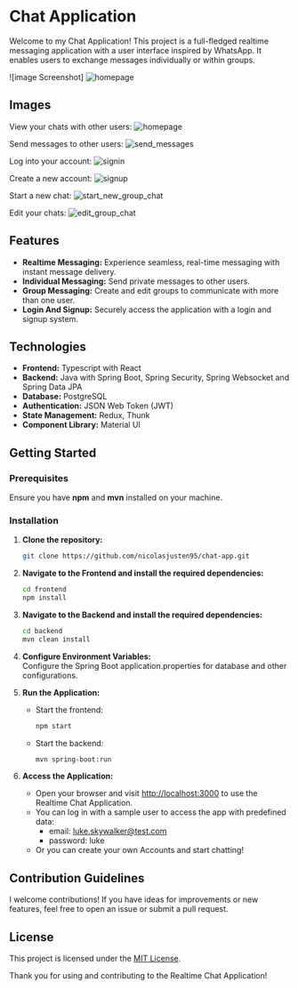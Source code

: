 # Chat Application

Welcome to my Chat Application! This project is a full-fledged realtime messaging application with a user interface 
inspired by WhatsApp. It enables users to exchange messages individually or within groups.

![image Screenshot]
![homepage](https://github.com/user-attachments/assets/d8cd2b28-cc50-4ff0-9c08-8abfafa55bd1)

## Images 
View your chats with other users:
![homepage](https://github.com/user-attachments/assets/a64a717c-3f23-4192-baad-8544f90bd415)

Send messages to other users:
![send_messages](https://github.com/user-attachments/assets/5f55e0ab-8ee1-4779-9fe5-318a14acb773)

Log into your account:
![signin](https://github.com/user-attachments/assets/0fae401f-2a30-4884-b3bd-8c319c783460)

Create a new account:
![signup](https://github.com/user-attachments/assets/672cfbb0-a8eb-4ae4-82e5-18d482aca818)

Start a new chat:
![start_new_group_chat](https://github.com/user-attachments/assets/617aa83b-6c39-4313-86ae-e8a543937178)

Edit your chats:
![edit_group_chat](https://github.com/user-attachments/assets/63761fb9-402b-4945-9fc4-4d92d76c4cd4)


## Features

- **Realtime Messaging:** Experience seamless, real-time messaging with instant message delivery.
- **Individual Messaging:** Send private messages to other users.
- **Group Messaging:** Create and edit groups to communicate with more than one user.
- **Login And Signup:** Securely access the application with a login and signup system.

## Technologies

- **Frontend:** Typescript with React
- **Backend:** Java with Spring Boot, Spring Security, Spring Websocket and Spring Data JPA
- **Database:** PostgreSQL
- **Authentication:** JSON Web Token (JWT)
- **State Management:** Redux, Thunk
- **Component Library:** Material UI

## Getting Started

### Prerequisites

Ensure you have **npm** and **mvn** installed on your machine.

### Installation

1. **Clone the repository:**  
    ```bash  
    git clone https://github.com/nicolasjusten95/chat-app.git
    ```
   
2. **Navigate to the Frontend and install the required dependencies:**  
    ```bash
    cd frontend
    npm install
    ```
   
3. **Navigate to the Backend and install the required dependencies:**  
    ```bash
    cd backend
    mvn clean install
    ```
   
4. **Configure Environment Variables:**  
   Configure the Spring Boot application.properties for database and other configurations.

5. **Run the Application:**
    - Start the frontend:
      ```bash
      npm start
      ```
    - Start the backend:
      ```bash
      mvn spring-boot:run
      ```
6. **Access the Application:**
   - Open your browser and visit [http://localhost:3000](http://localhost:3000) to use the Realtime Chat Application.
   - You can log in with a sample user to access the app with predefined data:
     - email: luke.skywalker@test.com
     - password: luke
   - Or you can create your own Accounts and start chatting!


## Contribution Guidelines

I welcome contributions! If you have ideas for improvements or new features, feel free to open an issue or submit a pull request.

## License

This project is licensed under the [MIT License](LICENSE).

Thank you for using and contributing to the Realtime Chat Application!

 
